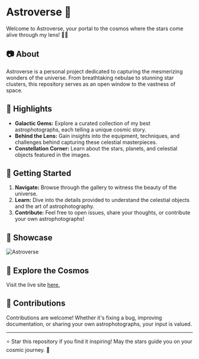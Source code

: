 # Astroverse 🌌

Welcome to Astroverse, your portal to the cosmos where the stars come alive through my lens! 🚀✨

## 📷 About

Astroverse is a personal project dedicated to capturing the mesmerizing wonders of the universe. From breathtaking nebulae to stunning star clusters, this repository serves as an open window to the vastness of space.

## 🌟 Highlights

- **Galactic Gems:** Explore a curated collection of my best astrophotographs, each telling a unique cosmic story.
- **Behind the Lens:** Gain insights into the equipment, techniques, and challenges behind capturing these celestial masterpieces.
- **Constellation Corner:** Learn about the stars, planets, and celestial objects featured in the images.

## 🚀 Getting Started

1. **Navigate:** Browse through the gallery to witness the beauty of the universe.
2. **Learn:** Dive into the details provided to understand the celestial objects and the art of astrophotography.
3. **Contribute:** Feel free to open issues, share your thoughts, or contribute your own astrophotographs!

## 📸 Showcase

![Astroverse](stars1.jpg)

## 🌌 Explore the Cosmos

Visit the live site [here.](https://multiverseweb.github.io/astroverse/)

## 🤝 Contributions

Contributions are welcome! Whether it's fixing a bug, improving documentation, or sharing your own astrophotographs, your input is valued.

---

⭐️ Star this repository if you find it inspiring! May the stars guide you on your cosmic journey. 🌠
